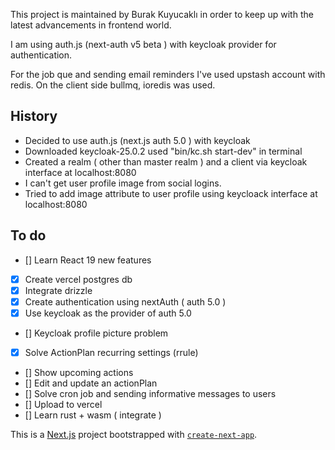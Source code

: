 This project is maintained by Burak Kuyucaklı in order to keep up with the latest advancements in frontend world.

I am using auth.js (next-auth v5 beta ) with keycloak provider for authentication.

For the job que and sending email reminders I've used upstash account with redis. On the client side bullmq, ioredis was used.

## History

- Decided to use auth.js (next.js auth 5.0 ) with keycloak
- Downloaded keycloak-25.0.2 used "bin/kc.sh start-dev" in terminal
- Created a realm ( other than master realm ) and a client via keycloak interface at localhost:8080
- I can't get user profile image from social logins.
- Tried to add image attribute to user profile using keycloack interface at localhost:8080

## To do

- [] Learn React 19 new features
- [x] Create vercel postgres db
- [x] Integrate drizzle
- [x] Create authentication using nextAuth ( auth 5.0 )
- [x] Use keycloak as the provider of auth 5.0
- [] Keycloak profile picture problem
- [x] Solve ActionPlan recurring settings (rrule)
- [] Show upcoming actions
- [] Edit and update an actionPlan
- [] Solve cron job and sending informative messages to users
- [] Upload to vercel
- [] Learn rust + wasm ( integrate )

This is a [Next.js](https://nextjs.org/) project bootstrapped with [`create-next-app`](https://github.com/vercel/next.js/tree/canary/packages/create-next-app).
